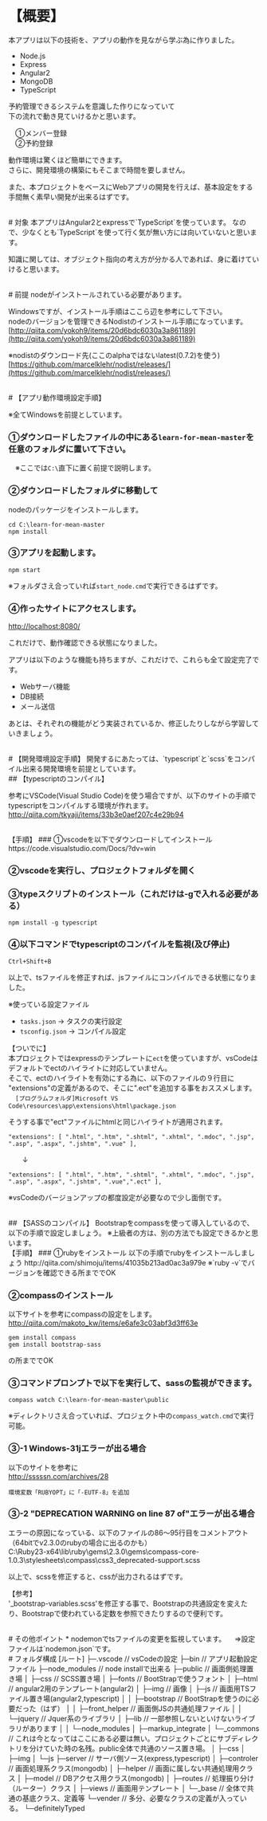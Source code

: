 # 【概要】

本アプリは以下の技術を、アプリの動作を見ながら学ぶ為に作りました。

* Node.js
* Express
* Angular2
* MongoDB
* TypeScript


予約管理できるシステムを意識した作りになっていて  
下の流れで動き見ていけるかと思います。

　①メンバー登録  
　②予約登録

動作環境は驚くほど簡単にできます。  
さらに、開発環境の構築にもそこまで時間を要しません。

また、本プロジェクトをベースにWebアプリの開発を行えば、基本設定をする手間無く素早い開発が出来るはずです。

<br>
# 対象
本アプリはAngular2とexpressで`TypeScript`を使っています。
なので、少なくとも`TypeScript`を使って行く気が無い方には向いていないと思います。

知識に関しては、オブジェクト指向の考え方が分かる人であれば、身に着けていけると思います。


<br>
# 前提
nodeがインストールされている必要があります。

Windowsですが、インストール手順はここら辺を参考にして下さい。  
nodeのバージョンを管理できるNodistのインストール手順になっています。  
[http://qiita.com/yokoh9/items/20d6bdc6030a3a861189](http://qiita.com/yokoh9/items/20d6bdc6030a3a861189)

※nodistのダウンロード先(ここのalphaではないlatest(0.7.2)を使う)  
[https://github.com/marcelklehr/nodist/releases/](https://github.com/marcelklehr/nodist/releases/)

<br>
# 【アプリ動作環境設定手順】

※全てWindowsを前提としています。

### ①ダウンロードしたファイルの中にある`learn-for-mean-master`を任意のフォルダに置いて下さい。  
　※ここでは`C:\`直下に置く前提で説明します。

### ②ダウンロードしたフォルダに移動して
nodeのパッケージをインストールします。

```
cd C:\learn-for-mean-master
npm install
```

### ③アプリを起動します。

```
npm start
```
※フォルダさえ合っていれば`start_node.cmd`で実行できるはずです。

### ④作ったサイトにアクセスします。  
[http://localhost:8080/](http://localhost:8080/)


これだけで、動作確認できる状態になりました。

アプリは以下のような機能も持ちますが、これだけで、これらも全て設定完了です。
* Webサーバ機能
* DB接続
* メール送信

あとは、それぞれの機能がどう実装されているか、修正したりしながら学習していきましょう。

<br>
# 【開発環境設定手順】
開発するにあたっては、`typescript`と`scss`をコンパイル出来る開発環境を前提としています。

<br>
## 【typescriptのコンパイル】

参考にVSCode(Visual Studio Code)を使う場合ですが、以下のサイトの手順でtypescriptをコンパイルする環境が作れます。  
http://qiita.com/tkyaji/items/33b3e0aef207c4e29b94  

<br>
【手順】  
### ①vscodeを以下でダウンロードしてインストール
https://code.visualstudio.com/Docs/?dv=win


### ②vscodeを実行し、プロジェクトフォルダを開く

### ③typeスクリプトのインストール（これだけは-gで入れる必要がある）
```
npm install -g typescript
```

### ④以下コマンドでtypescriptのコンパイルを監視(及び停止)
```
Ctrl+Shift+B
```
以上で、tsファイルを修正すれば、jsファイルにコンパイルできる状態になりました。  

※使っている設定ファイル
* `tasks.json` -> タスクの実行設定
* `tsconfig.json` -> コンパイル設定

【ついでに】  
本プロジェクトではexpressのテンプレートに`ect`を使っていますが、vsCodeはデフォルトでectのハイライトに対応していません。  
そこで、ectのハイライトを有効にする為に、以下のファイルの９行目に "extensions"の定義があるので、そこに".ect"を追加する事をおススメします。  
　`[プログラムフォルダ]Microsoft VS Code\resources\app\extensions\html\package.json  `

そうする事で"ect"ファイルにhtmlと同じハイライトが適用されます。
```
"extensions": [ ".html", ".htm", ".shtml", ".xhtml", ".mdoc", ".jsp", ".asp", ".aspx", ".jshtm", ".vue" ],
```
　　↓
```
"extensions": [ ".html", ".htm", ".shtml", ".xhtml", ".mdoc", ".jsp", ".asp", ".aspx", ".jshtm", ".vue",".ect" ],
```
※vsCodeのバージョンアップの都度設定が必要なので少し面倒です。

<br>
## 【SASSのコンパイル】
Bootstrapをcompassを使って導入しているので、以下の手順で設定しましょう。  
※上級者の方は、別の方法でも設定できるかと思います。

<br>
【手順】
### ①rubyをインストール  
以下の手順でrubyをインストールしましょう  
http://qiita.com/shimoju/items/41035b213ad0ac3a979e  
※`ruby -v`でバージョンを確認できる所まででOK
 
### ②compassのインストール  
以下サイトを参考にcompassの設定をします。  
http://qiita.com/makoto_kw/items/e6afe3c03abf3d3ff63e  
```
gem install compass
gem install bootstrap-sass
```
の所まででOK


### ③コマンドプロンプトで以下を実行して、sassの監視ができます。
```
compass watch C:\learn-for-mean-master\public
```
※ディレクトリさえ合っていれば、プロジェクト中の`compass_watch.cmd`で実行可能。

### ③-1 Windows-31jエラーが出る場合  
以下のサイトを参考に  
http://sssssn.com/archives/28
```
環境変数「RUBYOPT」に「-EUTF-8」を追加
```

### ③-2 "DEPRECATION WARNING on line 87 of"エラーが出る場合
エラーの原因になっている、以下のファイルの86～95行目をコメントアウト（64bitでv2.3.0のrubyの場合に出るのかも）  
C:\Ruby23-x64\lib\ruby\gems\2.3.0\gems\compass-core-1.0.3\stylesheets\compass\css3\_deprecated-support.scss

以上で、scssを修正すると、cssが出力されるはずです。

【参考】  
'_bootstrap-variables.scss'を修正する事で、Bootstrapの共通設定を変えたり、Bootstrapで使われている定数を参照できたりするので便利です。

<br>
# その他ポイント
* nodemonでtsファイルの変更を監視しています。  
　⇒設定ファイルは`nodemon.json`です。

<br>
# フォルダ構成
[ルート]  
├─.vscode			// vsCodeの設定  
├─bin				// アプリ起動設定ファイル  
├─node_modules	// node installで出来る  
├─public			// 画面側処理置き場  
│  ├─css			// SCSS置き場  
│  ├─fonts		// BootStrapで使うフォント  
│  ├─html		// angular2用のテンプレート(angular2)  
│  ├─img			// 画像  
│  ├─js			// 画面用TSファイル置き場(angular2,typescript)  
│  │  ├─bootstrap	// BootStrapを使うのに必要だった（はず）  
│  │  ├─front_helper	// 画面側JSの共通処理ファイル  
│  │  └─jquery		// Jquer系のライブラリ  
│  ├─lib				// 一部参照しないといけないライブラリがあります  
│  │  └─node_modules  
│  ├─markup_integrate  
│  └─_commons		// これは今となってはここにある必要は無い。プロジェクトごとにサブディレクトリを分けていた時の名残。public全体で共通のソース置き場。  
│      ├─css  
│      ├─img  
│      └─js  
├─server				// サーバ側ソース(express,typescript)  
│  ├─controler		// 画面処理系クラス(mongodb)  
│  ├─helper			// 画面に属しない共通処理用クラス  
│  ├─model			// DBアクセス用クラス(mongodb)  
│  ├─routes			// 処理振り分け（ルーター）クラス  
│  ├─views			// 画面用テンプレート  
│  └─_base			// 全体で共通の基底クラス、定義等  
└─vender				// 多分、必要なクラスの定義が入っている。  
    └─definitelyTyped  
